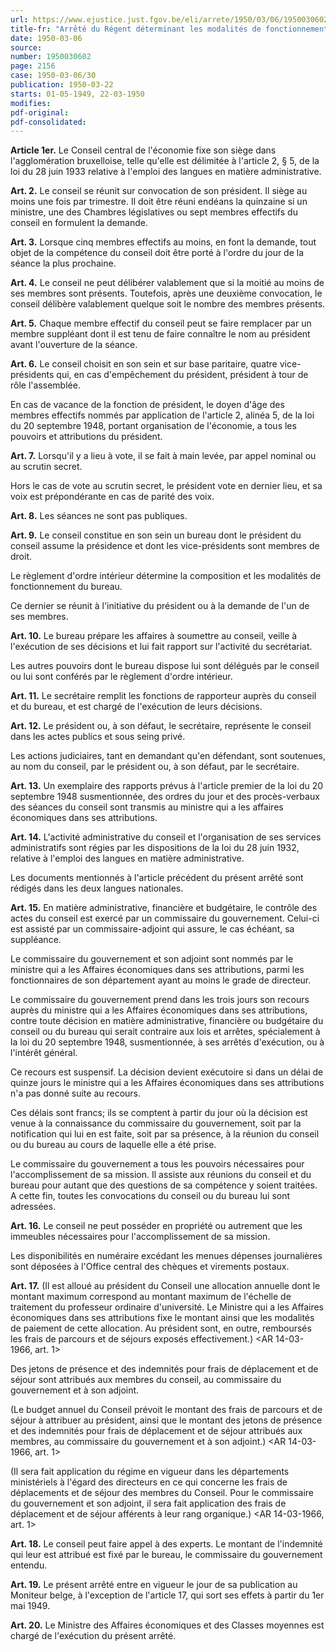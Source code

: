 ```yaml
---
url: https://www.ejustice.just.fgov.be/eli/arrete/1950/03/06/1950030602/justel
title-fr: "Arrêté du Régent déterminant les modalités de fonctionnement du Conseil central de l'économie."
date: 1950-03-06
source:
number: 1950030602
page: 2156
case: 1950-03-06/30
publication: 1950-03-22
starts: 01-05-1949, 22-03-1950
modifies:
pdf-original:
pdf-consolidated:
---
```


**Article 1er.** Le Conseil central de l'économie fixe son siège dans l'agglomération bruxelloise, telle qu'elle est délimitée à l'article 2, § 5, de la loi du 28 juin 1933 relative à l'emploi des langues en matière administrative.

**Art. 2.** Le conseil se réunit sur convocation de son président. Il siège au moins une fois par trimestre. Il doit être réuni endéans la quinzaine si un ministre, une des Chambres législatives ou sept membres effectifs du conseil en formulent la demande.

**Art. 3.** Lorsque cinq membres effectifs au moins, en font la demande, tout objet de la compétence du conseil doit être porté à l'ordre du jour de la séance la plus prochaine.

**Art. 4.** Le conseil ne peut délibérer valablement que si la moitié au moins de ses membres sont présents. Toutefois, après une deuxième convocation, le conseil délibère valablement quelque soit le nombre des membres présents.

**Art. 5.** Chaque membre effectif du conseil peut se faire remplacer par un membre suppléant dont il est tenu de faire connaître le nom au président avant l'ouverture de la séance.

**Art. 6.** Le conseil choisit en son sein et sur base paritaire, quatre vice-présidents qui, en cas d'empêchement du président, président à tour de rôle l'assemblée.

En cas de vacance de la fonction de président, le doyen d'âge des membres effectifs nommés par application de l'article 2, alinéa 5, de la loi du 20 septembre 1948, portant organisation de l'économie, a tous les pouvoirs et attributions du président.

**Art. 7.** Lorsqu'il y a lieu à vote, il se fait à main levée, par appel nominal ou au scrutin secret.

Hors le cas de vote au scrutin secret, le président vote en dernier lieu, et sa voix est prépondérante en cas de parité des voix.

**Art. 8.** Les séances ne sont pas publiques.

**Art. 9.** Le conseil constitue en son sein un bureau dont le président du conseil assume la présidence et dont les vice-présidents sont membres de droit.

Le règlement d'ordre intérieur détermine la composition et les modalités de fonctionnement du bureau.

Ce dernier se réunit à l'initiative du président ou à la demande de l'un de ses membres.

**Art. 10.** Le bureau prépare les affaires à soumettre au conseil, veille à l'exécution de ses décisions et lui fait rapport sur l'activité du secrétariat.

Les autres pouvoirs dont le bureau dispose lui sont délégués par le conseil ou lui sont conférés par le règlement d'ordre intérieur.

**Art. 11.** Le secrétaire remplit les fonctions de rapporteur auprès du conseil et du bureau, et est chargé de l'exécution de leurs décisions.

**Art. 12.** Le président ou, à son défaut, le secrétaire, représente le conseil dans les actes publics et sous seing privé.

Les actions judiciaires, tant en demandant qu'en défendant, sont soutenues, au nom du conseil, par le président ou, à son défaut, par le secrétaire.

**Art. 13.** Un exemplaire des rapports prévus à l'article premier de la loi du 20 septembre 1948 susmentionnée, des ordres du jour et des procès-verbaux des séances du conseil sont transmis au ministre qui a les affaires économiques dans ses attributions.

**Art. 14.** L'activité administrative du conseil et l'organisation de ses services administratifs sont régies par les dispositions de la loi du 28 juin 1932, relative à l'emploi des langues en matière administrative.

Les documents mentionnés à l'article précédent du présent arrêté sont rédigés dans les deux langues nationales.

**Art. 15.** En matière administrative, financière et budgétaire, le contrôle des actes du conseil est exercé par un commissaire du gouvernement. Celui-ci est assisté par un commissaire-adjoint qui assure, le cas échéant, sa suppléance.

Le commissaire du gouvernement et son adjoint sont nommés par le ministre qui a les Affaires économiques dans ses attributions, parmi les fonctionnaires de son département ayant au moins le grade de directeur.

Le commissaire du gouvernement prend dans les trois jours son recours auprès du ministre qui a les Affaires économiques dans ses attributions, contre toute décision en matière administrative, financière ou budgétaire du conseil ou du bureau qui serait contraire aux lois et arrêtes, spécialement à la loi du 20 septembre 1948, susmentionnée, à ses arrêtés d'exécution, ou à l'intérêt général.

Ce recours est suspensif. La décision devient exécutoire si dans un délai de quinze jours le ministre qui a les Affaires économiques dans ses attributions n'a pas donné suite au recours.

Ces délais sont francs; ils se comptent à partir du jour où la décision est venue à la connaissance du commissaire du gouvernement, soit par la notification qui lui en est faite, soit par sa présence, à la réunion du conseil ou du bureau au cours de laquelle elle a été prise.

Le commissaire du gouvernement a tous les pouvoirs nécessaires pour l'accomplissement de sa mission. Il assiste aux réunions du conseil et du bureau pour autant que des questions de sa compétence y soient traitées. A cette fin, toutes les convocations du conseil ou du bureau lui sont adressées.

**Art. 16.** Le conseil ne peut posséder en propriété ou autrement que les immeubles nécessaires pour l'accomplissement de sa mission.

Les disponibilités en numéraire excédant les menues dépenses journalières sont déposées à l'Office central des chèques et virements postaux.

**Art. 17.** (Il est alloué au président du Conseil une allocation annuelle dont le montant maximum correspond au montant maximum de l'échelle de traitement du professeur ordinaire d'université. Le Ministre qui a les Affaires économiques dans ses attributions fixe le montant ainsi que les modalités de paiement de cette allocation. Au président sont, en outre, remboursés les frais de parcours et de séjours exposés effectivement.) <AR 14-03-1966, art. 1>

Des jetons de présence et des indemnités pour frais de déplacement et de séjour sont attribués aux membres du conseil, au commissaire du gouvernement et à son adjoint.

(Le budget annuel du Conseil prévoit le montant des frais de parcours et de séjour à attribuer au président, ainsi que le montant des jetons de présence et des indemnités pour frais de déplacement et de séjour attribués aux membres, au commissaire du gouvernement et à son adjoint.) <AR 14-03-1966, art. 1>

(Il sera fait application du régime en vigueur dans les départements ministériels à l'égard des directeurs en ce qui concerne les frais de déplacements et de séjour des membres du Conseil. Pour le commissaire du gouvernement et son adjoint, il sera fait application des frais de déplacement et de séjour afférents à leur rang organique.) <AR 14-03-1966, art. 1>

**Art. 18.** Le conseil peut faire appel à des experts. Le montant de l'indemnité qui leur est attribué est fixé par le bureau, le commissaire du gouvernement entendu.

**Art. 19.** Le présent arrêté entre en vigueur le jour de sa publication au Moniteur belge, à l'exception de l'article 17, qui sort ses effets à partir du 1er mai 1949.

**Art. 20.** Le Ministre des Affaires économiques et des Classes moyennes est chargé de l'exécution du présent arrêté.
